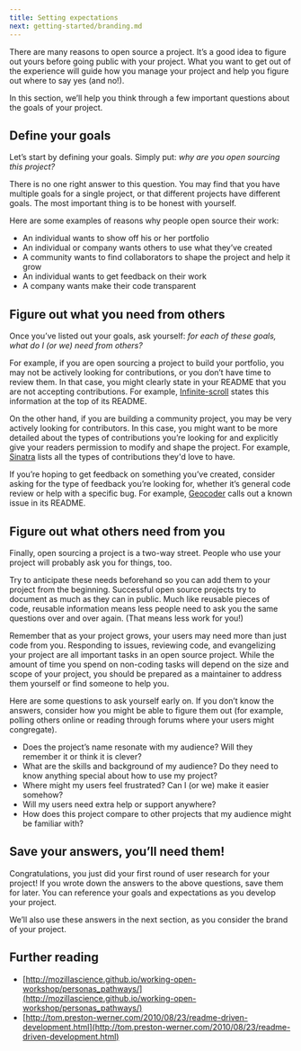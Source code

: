 ```yaml
---
title: Setting expectations
next: getting-started/branding.md
---
```


There are many reasons to open source a project. It’s a good idea to figure out yours before going public with your project. What you want to get out of the experience will guide how you manage your project and help you figure out where to say yes (and no!).

In this section, we’ll help you think through a few important questions about the goals of your project.

## Define your goals

Let’s start by defining your goals. Simply put: *why are you open sourcing this project?*

There is no one right answer to this question. You may find that you have multiple goals for a single project, or that different projects have different goals. The most important thing is to be honest with yourself.

Here are some examples of reasons why people open source their work:

* An individual wants to show off his or her portfolio
* An individual or company wants others to use what they’ve created
* A community wants to find collaborators to shape the project and help it grow
* An individual wants to get feedback on their work
* A company wants make their code transparent

## Figure out what you need from others

Once you’ve listed out your goals, ask yourself: *for each of these goals, what do I (or we) need from others?*

For example, if you are open sourcing a project to build your portfolio, you may not be actively looking for contributions, or you don’t have time to review them. In that case, you might clearly state in your README that you are not accepting contributions. For example, [Infinite-scroll](https://github.com/infinite-scroll/infinite-scroll) states this information at the top of its README.

On the other hand, if you are building a community project, you may be very actively looking for contributors. In this case, you might want to be more detailed about the types of contributions you’re looking for and explicitly give your readers permission to modify and shape the project. For example, [Sinatra](https://github.com/sinatra/sinatra/blob/master/CONTRIBUTING.md) lists all the types of contributions they'd love to have.

If you’re hoping to get feedback on something you’ve created, consider asking for the type of feedback you’re looking for, whether it’s general code review or help with a specific bug. For example, [Geocoder](https://github.com/alexreisner/geocoder#known-issue) calls out a known issue in its README.

## Figure out what others need from you

Finally, open sourcing a project is a two-way street. People who use your project will probably ask you for things, too.

Try to anticipate these needs beforehand so you can add them to your project from the beginning. Successful open source projects try to document as much as they can in public. Much like reusable pieces of code, reusable information means less people need to ask you the same questions over and over again. (That means less work for you!)

Remember that as your project grows, your users may need more than just code from you. Responding to issues, reviewing code, and evangelizing your project are all important tasks in an open source project. While the amount of time you spend on non-coding tasks will depend on the size and scope of your project, you should be prepared as a maintainer to address them yourself or find someone to help you.

Here are some questions to ask yourself early on. If you don’t know the answers, consider how you might be able to figure them out (for example, polling others online or reading through forums where your users might congregate).

* Does the project’s name resonate with my audience? Will they remember it or think it is clever?
* What are the skills and background of my audience? Do they need to know anything special about how to use my project?
* Where might my users feel frustrated? Can I (or we) make it easier somehow?
* Will my users need extra help or support anywhere?
* How does this project compare to other projects that my audience might be familiar with?

## Save your answers, you’ll need them!

Congratulations, you just did your first round of user research for your project! If you wrote down the answers to the above questions, save them for later. You can reference your goals and expectations as you develop your project.

We’ll also use these answers in the next section, as you consider the brand of your project.

## Further reading

* [http://mozillascience.github.io/working-open-workshop/personas_pathways/](http://mozillascience.github.io/working-open-workshop/personas_pathways/)
* [http://tom.preston-werner.com/2010/08/23/readme-driven-development.html](http://tom.preston-werner.com/2010/08/23/readme-driven-development.html)
